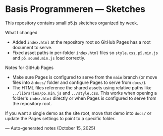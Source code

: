 # Basis Programmeren — Sketches

This repository contains small p5.js sketches organized by week.

What I changed
- Added `index.html` at the repository root so GitHub Pages has a root document to serve.
- Fixed asset paths in per-folder `index.html` files so `style.css`, `p5.min.js` and `p5.sound.min.js` load correctly.

Notes for GitHub Pages
- Make sure Pages is configured to serve from the `main` branch (or move files into a `docs/` folder and configure Pages to serve from `docs/`).
- The HTML files reference the shared assets using relative paths like `../libraries/p5.min.js` and `../style.css`. This works when opening a folder's `index.html` directly or when Pages is configured to serve from the repository root.

If you want a single demo as the site root, move that demo into `docs/` or update the Pages settings to point to a specific folder.

— Auto-generated notes (October 15, 2025)
